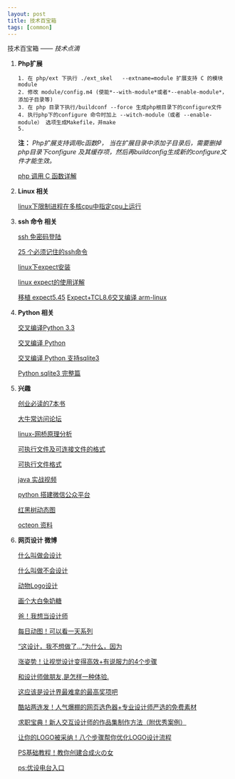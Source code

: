 ```yaml
---
layout: post
title: 技术百宝箱
tags: [common]
---
```


技术百宝箱 —— *技术点滴*
		
1. **Php扩展**
	
    ```
	1. 在 php/ext 下执行 ./ext_skel   --extname=module 扩展支持 C 的模块module
	2. 修改 module/config.m4 (使能*--with-module*或者*--enable-module*， 添加子目录等)
	3. 在 php 目录下执行/buildconf --force 生成php根目录下的configure文件
	4. 执行php下的configure 命令时加上 --witch-module（或者 --enable-module） 选项生成Makefile，并make
	5. 
	```
	**注：** *Php扩展支持调用c函数P， 当在扩展目录中添加子目录后，需要删掉php目录下configure 及其缓存项，然后再buildconfig生成新的configure文件才能生效。*
    
    [php 调用 C 函数详解](http://blog.csdn.net/oyd/article/details/3168417)
    
2. **Linux 相关**

	[linux下限制进程在多核cpu中指定cpu上运行](http://blog.sina.com.cn/s/blog_a39910330101dgqe.html)
    
3. **ssh 命令 相关**
	
    [ssh 免密码登陆](http://www.tuicool.com/articles/v2amAva)
    
    [25 个必须记住的ssh命令](http://www.cnblogs.com/weafer/archive/2011/06/10/2077852.html)
    
    [linux下expect安装](http://blog.163.com/023_dns/blog/static/118727366201291142252757/)
    
    [linux expect的使用详解](http://www.2cto.com/os/201305/209909.html)
    
    [移植 expect5.45](http://www.csdn123.com/html/topnews201408/51/14751.htm)
    [Expect+TCL8.6交叉编译 arm-linux](http://blog.sina.com.cn/s/blog_43ffbf3e0101afir.html)
    
4. **Python 相关**
	
	[交叉编译Python 3.3](http://xiaoxia.org/2013/09/13/python-on-tomato/)
    
    [交叉编译 Python](http://randomsplat.com/id5-cross-compiling-python-for-embedded-linux.html)
    
    [交叉编译 Python 支持sqlite3](http://www.java123.net/v/988575.html)
    
    [Python sqlite3 完整篇](http://www.cnblogs.com/hongten/p/hongten_python_sqlite3.html)
    
5. **兴趣**
	
    [创业必读的7本书](http://www.fortunechina.com/business/c/2015-09/02/content_246408.htm?source=yd)
    
    [大牛常访问论坛](http://www.oschina.net/question/2250952_2138973)
    
    [linux-网桥原理分析](http://blog.csdn.net/mrwangwang/article/details/8393973)
    
    [可执行文件及可连接文件的格式](http://www.360doc.com/content/14/0626/20/7377734_390077391.shtml)
    
    [可执行文件格式](http://blog.chinaunix.net/uid-27004952-id-3361448.html)
    
    [java 实战视频](http://www.ulewo.com/)
    
    [python 搭建微信公众平台](http://my.oschina.net/yangyanxing/blog/159215)
    
    [红黑树动态图](http://www.cnblogs.com/yangecnu/p/Introduce-Red-Black-Tree.html)
    
    [octeon 资料](http://www.360doc.com/userhome/8887027)
    
6. **网页设计 微博**
	
    [什么叫做会设计](http://weibo.com/1773655610/DkhJm5ZUW)
    
    [什么叫做不会设计](http://weibo.com/1773655610/DkhxyqOuw)
    
    [动物Logo设计](http://weibo.com/1773655610/Dkh4huUTR)
    
    [画个大白兔奶糖](http://weibo.com/1773655610/DkgqljSsE)
    
    [爸！我想当设计师](http://weibo.com/1773655610/Dkg3a3KeW)
    
    [每日动图！可以看一天系列](http://weibo.com/1773655610/Dkf40gjiR)
    
    [“这设计，我不想做了…”为什么，因为](http://weibo.com/1773655610/DkeF2bost)
    
    [涨姿势！让视觉设计变得高效+有说服力的4个步骤](http://weibo.com/1773655610/Dkek4i6KQ)
    
    [和设计师做朋友,是怎样一种体验.](http://weibo.com/1773655610/DkdUyz6Yf)
    
    [这应该是设计界最难拿的最高奖项吧](http://weibo.com/1773655610/DkcVtd92x)
    
    [酷站两连发！人气爆棚的网页选色器+专业设计师严选的免费素材](http://weibo.com/1773655610/DkcBt13QS)
    
    [求职宝典！新人交互设计师的作品集制作方法（附优秀案例）](http://weibo.com/1773655610/Dkcpio1gX)
    
    [让你的LOGO被采纳！八个步骤帮你优化LOGO设计流程](http://weibo.com/1773655610/Dkcd7mvRC)
    
    [PS基础教程！教你创建合成火の女](http://weibo.com/1773655610/Dkc0WmdsN)
    
    [ps:优设电台入口](http://music.163.com/#/djradio?id=6871001)
